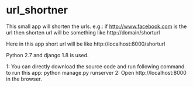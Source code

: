 # url_shortner
This small app will shorten the urls.
e.g.: if http://www.facebook.com is the url then shorten url will be something like http://domain/shorturl

Here in this app short url will be like http://localhost:8000/shorturl

Python 2.7 and django 1.8 is used.

1: You can directly download the source code and run following command to run this app:
python manage.py runserver
2: Open http://localhost:8000 in the browser.
